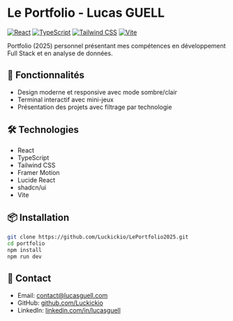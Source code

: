 # Le Portfolio - Lucas GUELL

[![React](https://img.shields.io/badge/React-19.0.0-61DAFB?logo=react)](https://reactjs.org/)
[![TypeScript](https://img.shields.io/badge/TypeScript-5.8.2-3178C6?logo=typescript)](https://www.typescriptlang.org/)
[![Tailwind CSS](https://img.shields.io/badge/Tailwind_CSS-3.4.17-38B2AC?logo=tailwind-css)](https://tailwindcss.com/)
[![Vite](https://img.shields.io/badge/Vite-6.2.2-646CFF?logo=vite)](https://vitejs.dev/)

Portfolio (2025) personnel présentant mes compétences en développement Full Stack et en analyse de données.

## 🚀 Fonctionnalités

- Design moderne et responsive avec mode sombre/clair
- Terminal interactif avec mini-jeux
- Présentation des projets avec filtrage par technologie

## 🛠️ Technologies

- React
- TypeScript
- Tailwind CSS
- Framer Motion
- Lucide React
- shadcn/ui
- Vite

## 📦 Installation

```bash
git clone https://github.com/Luckickio/LePortfolio2025.git
cd portfolio
npm install
npm run dev
```

## 📧 Contact

- Email: contact@lucasguell.com
- GitHub: [github.com/Luckickio](https://github.com/Luckickio)
- LinkedIn: [linkedin.com/in/lucasguell](https://linkedin.com/in/lucasguell)
